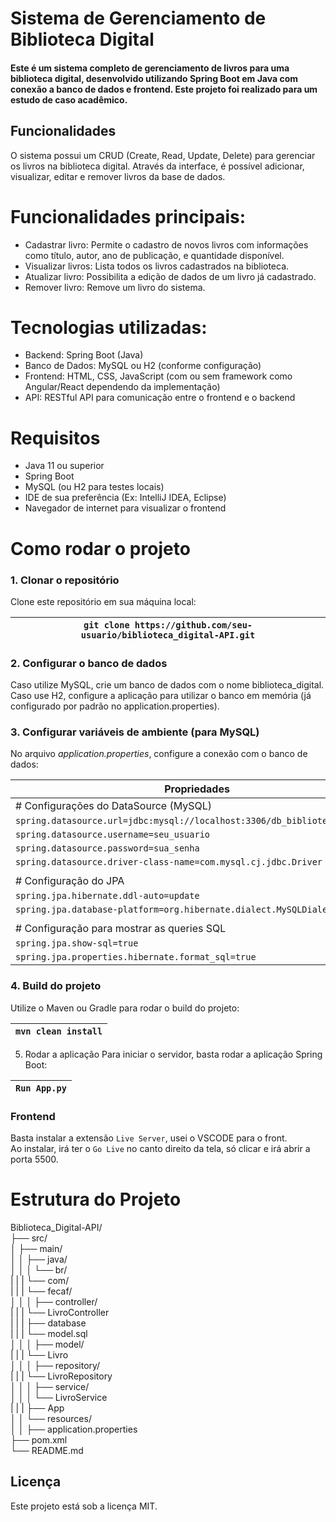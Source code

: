 ﻿# Sistema de Gerenciamento de Biblioteca Digital  

#### Este é um sistema completo de gerenciamento de livros para uma biblioteca digital, desenvolvido utilizando Spring Boot em Java com conexão a banco de dados e frontend. Este projeto foi realizado para um estudo de caso acadêmico.  

## Funcionalidades  
O sistema possui um CRUD (Create, Read, Update, Delete) para gerenciar os livros na biblioteca digital. Através da interface, é possível adicionar, visualizar, editar e remover livros da base de dados.  

# Funcionalidades principais:
- Cadastrar livro: Permite o cadastro de novos livros com informações como título, autor, ano de publicação, e quantidade disponível.
- Visualizar livros: Lista todos os livros cadastrados na biblioteca.
- Atualizar livro: Possibilita a edição de dados de um livro já cadastrado.
- Remover livro: Remove um livro do sistema.  
  
# Tecnologias utilizadas:  
- Backend: Spring Boot (Java)
- Banco de Dados: MySQL ou H2 (conforme configuração)
- Frontend: HTML, CSS, JavaScript (com ou sem framework como Angular/React dependendo da implementação)
- API: RESTful API para comunicação entre o frontend e o backend  

# Requisitos
- Java 11 ou superior
- Spring Boot
- MySQL (ou H2 para testes locais)
- IDE de sua preferência (Ex: IntelliJ IDEA, Eclipse)
- Navegador de internet para visualizar o frontend  

# Como rodar o projeto
### 1. Clonar o repositório
Clone este repositório em sua máquina local:

| `git clone https://github.com/seu-usuario/biblioteca_digital-API.git` |
|-----------------------------------------------------------------|  
  
### 2. Configurar o banco de dados
Caso utilize MySQL, crie um banco de dados com o nome biblioteca_digital.  
Caso use H2, configure a aplicação para utilizar o banco em memória (já configurado por padrão no application.properties).  

### 3. Configurar variáveis de ambiente (para MySQL)  
No arquivo *application.properties*, configure a conexão com o banco de dados:  

| Propriedades                                      |
|--------------------------------------------------|
| # Configurações do DataSource (MySQL)  |
| `spring.datasource.url=jdbc:mysql://localhost:3306/db_biblioteca_digital`  |
| `spring.datasource.username=seu_usuario`  |
| `spring.datasource.password=sua_senha`  |
| `spring.datasource.driver-class-name=com.mysql.cj.jdbc.Driver`  |  
|                                                                 |
| # Configuração do JPA  |
| `spring.jpa.hibernate.ddl-auto=update`  |
| `spring.jpa.database-platform=org.hibernate.dialect.MySQLDialect`  |  
|                                                                    |
| # Configuração para mostrar as queries SQL  |
| `spring.jpa.show-sql=true`  |
| `spring.jpa.properties.hibernate.format_sql=true`  |
  

### 4. Build do projeto  
Utilize o Maven ou Gradle para rodar o build do projeto:  

| `mvn clean install` |
|-------------------|  

5. Rodar a aplicação
Para iniciar o servidor, basta rodar a aplicação Spring Boot:  

| `Run App.py` |
|-------------|

### Frontend  
Basta instalar a extensão `Live Server`, usei o VSCODE para o front.  
Ao instalar, irá ter o `Go Live` no canto direito da tela, só clicar e irá abrir a porta 5500.  

# Estrutura do Projeto  

Biblioteca_Digital-API/  
├── src/  
│   ├── main/  
│   │   ├── java/   
│   │   │   └── br/  
|   |   |       └── com/  
|   |   |           └── fecaf/  
│   │   │               ├── controller/   
|   |   |                   └── LivroController  
|   |   |               ├── database  
|   |   |                   └── model.sql  
│   │   │               ├── model/  
|   |   |                   └── Livro  
│   │   │               ├── repository/  
|   |   |                   └── LivroRepository  
│   │   │               ├── service/  
│   │   │                   └── LivroService  
|   |   |               ├── App  
│   │   └── resources/  
│   │       ├── application.properties  
├── pom.xml   
└── README.md    

## Licença  
Este projeto está sob a licença MIT.
